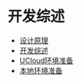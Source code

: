 

# 开发综述

* [设计原理](ai/uai-train/guide/general/principle)
* [开发综述](ai/uai-train/guide/general/dev-principle)
* [UCloud环境准备](ai/uai-train/guide/general/ucloud-env)
* [本地环境准备](ai/uai-train/guide/general/local-env)

